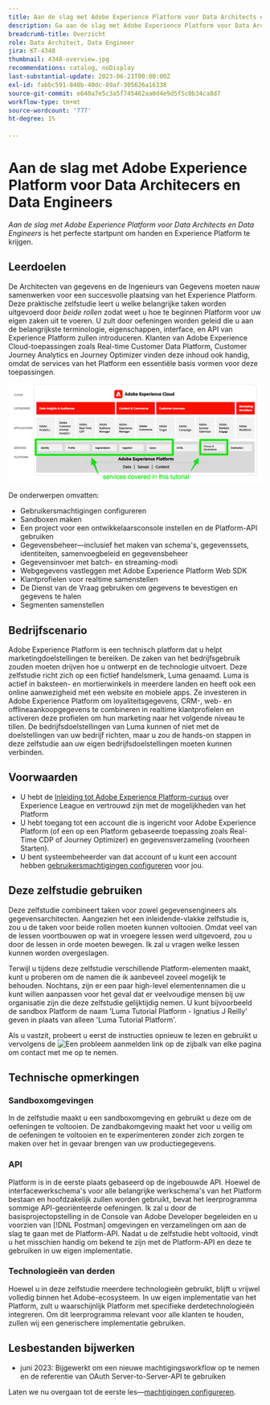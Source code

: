 ```yaml
---
title: Aan de slag met Adobe Experience Platform voor Data Architects en Data Engineers
description: Ga aan de slag met Adobe Experience Platform voor Data Architects en Data Engineers.
breadcrumb-title: Overzicht
role: Data Architect, Data Engineer
jira: KT-4348
thumbnail: 4348-overview.jpg
recommendations: catalog, noDisplay
last-substantial-update: 2023-06-21T00:00:00Z
exl-id: fabbc591-840b-40dc-89af-305626a16338
source-git-commit: e640a7e5c3a5f745462aa0d4e9d5f5c0b34ca8d7
workflow-type: tm+mt
source-wordcount: '777'
ht-degree: 1%

---
```


# Aan de slag met Adobe Experience Platform voor Data Architecers en Data Engineers

<!--5min-->

_Aan de slag met Adobe Experience Platform voor Data Architects en Data Engineers_ is het perfecte startpunt om handen en Experience Platform te krijgen.


<!--How do we address ETL-->

## Leerdoelen

De Architecten van gegevens en de Ingenieurs van Gegevens moeten nauw samenwerken voor een succesvolle plaatsing van het Experience Platform. Deze praktische zelfstudie leert u welke belangrijke taken worden uitgevoerd door _beide rollen_ zodat weet u hoe te beginnen Platform voor uw eigen zaken uit te voeren. U zult door oefeningen worden geleid die u aan de belangrijkste terminologie, eigenschappen, interface, en API van Experience Platform zullen introduceren. Klanten van Adobe Experience Cloud-toepassingen zoals Real-time Customer Data Platform, Customer Journey Analytics en Journey Optimizer vinden deze inhoud ook handig, omdat de services van het Platform een essentiële basis vormen voor deze toepassingen.

![Adobe Experience Cloud Marketecture die de services van Platforms markeert die in deze zelfstudie worden behandeld: Identiteit, Profiel, Segmentatie, Ingestie, Query en Beheer](assets/marketecture.png)

De onderwerpen omvatten:

* Gebruikersmachtigingen configureren
* Sandboxen maken
* Een project voor een ontwikkelaarsconsole instellen en de Platform-API gebruiken
* Gegevensbeheer—inclusief het maken van schema&#39;s, gegevenssets, identiteiten, samenvoegbeleid en gegevensbeheer
* Gegevensinvoer met batch- en streaming-modi
* Webgegevens vastleggen met Adobe Experience Platform Web SDK
* Klantprofielen voor realtime samenstellen
* De Dienst van de Vraag gebruiken om gegevens te bevestigen en gegevens te halen
* Segmenten samenstellen

## Bedrijfscenario

Adobe Experience Platform is een technisch platform dat u helpt marketingdoelstellingen te bereiken. De zaken van het bedrijfsgebruik zouden moeten drijven hoe u ontwerpt en de technologie uitvoert. Deze zelfstudie richt zich op een fictief handelsmerk, Luma genaamd. Luma is actief in baksteen- en mortierwinkels in meerdere landen en heeft ook een online aanwezigheid met een website en mobiele apps. Ze investeren in Adobe Experience Platform om loyaliteitsgegevens, CRM-, web- en offlineaankoopgegevens te combineren in realtime klantprofielen en activeren deze profielen om hun marketing naar het volgende niveau te tillen. De bedrijfsdoelstellingen van Luma kunnen of niet met de doelstellingen van uw bedrijf richten, maar u zou de hands-on stappen in deze zelfstudie aan uw eigen bedrijfsdoelstellingen moeten kunnen verbinden.

## Voorwaarden

* U hebt de [Inleiding tot Adobe Experience Platform-cursus](https://experienceleague.adobe.com/?recommended=ExperiencePlatform-U-1-2020.1) over Experience League en vertrouwd zijn met de mogelijkheden van het Platform
* U hebt toegang tot een account die is ingericht voor Adobe Experience Platform (of een op een Platform gebaseerde toepassing zoals Real-Time CDP of Journey Optimizer) en gegevensverzameling (voorheen Starten).
* U bent systeembeheerder van dat account of u kunt een account hebben [gebruikersmachtigingen configureren](configure-permissions.md) voor jou.

## Deze zelfstudie gebruiken

Deze zelfstudie combineert taken voor zowel gegevensengineers als gegevensarchitecten. Aangezien het een inleidende-vlakke zelfstudie is, zou u de taken voor beide rollen moeten kunnen voltooien. Omdat veel van de lessen voortbouwen op wat in vroegere lessen werd uitgevoerd, zou u door de lessen in orde moeten bewegen. Ik zal u vragen welke lessen kunnen worden overgeslagen.

Terwijl u tijdens deze zelfstudie verschillende Platform-elementen maakt, kunt u proberen om de namen die ik aanbeveel zoveel mogelijk te behouden. Nochtans, zijn er een paar high-level elementennamen die u kunt willen aanpassen voor het geval dat er veelvoudige mensen bij uw organisatie zijn die deze zelfstudie gelijktijdig nemen. U kunt bijvoorbeeld de sandbox Platform de naam &#39;Luma Tutorial Platform - Ignatius J Reilly&#39; geven in plaats van alleen &#39;Luma Tutorial Platform&#39;.

Als u vastzit, probeert u eerst de instructies opnieuw te lezen en gebruikt u vervolgens de ![Een probleem aanmelden](https://experienceleague.adobe.com/assets/img/feedback.svg) link op de zijbalk van elke pagina om contact met me op te nemen.

## Technische opmerkingen

### Sandboxomgevingen

In de zelfstudie maakt u een sandboxomgeving en gebruikt u deze om de oefeningen te voltooien. De zandbakomgeving maakt het voor u veilig om de oefeningen te voltooien en te experimenteren zonder zich zorgen te maken over het in gevaar brengen van uw productiegegevens.

### API

Platform is in de eerste plaats gebaseerd op de ingebouwde API. Hoewel de interfacewerkschema&#39;s voor alle belangrijke werkschema&#39;s van het Platform bestaan en hoofdzakelijk zullen worden gebruikt, bevat het leerprogramma sommige API-georiënteerde oefeningen. Ik zal u door de basisprojectopstelling in de Console van Adobe Developer begeleiden en u voorzien van [!DNL Postman] omgevingen en verzamelingen om aan de slag te gaan met de Platform-API. Nadat u de zelfstudie hebt voltooid, vindt u het misschien handig om bekend te zijn met de Platform-API en deze te gebruiken in uw eigen implementatie.

### Technologieën van derden

Hoewel u in deze zelfstudie meerdere technologieën gebruikt, blijft u vrijwel volledig binnen het Adobe-ecosysteem. In uw eigen implementatie van het Platform, zult u waarschijnlijk Platform met specifieke derdetechnologieën integreren. Om dit leerprogramma relevant voor alle klanten te houden, zullen wij een generischere implementatie gebruiken.

## Lesbestanden bijwerken

* juni 2023: Bijgewerkt om een nieuwe machtigingsworkflow op te nemen en de referentie van OAuth Server-to-Server-API te gebruiken


Laten we nu overgaan tot de eerste les—[machtigingen configureren](configure-permissions.md).
